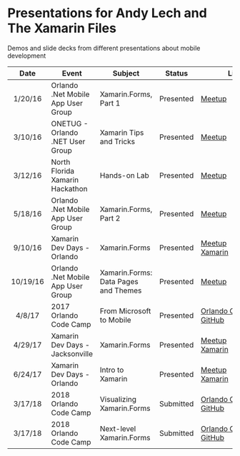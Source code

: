 # Presentations for Andy Lech and The Xamarin Files

Demos and slide decks from different presentations about mobile development

| Date | Event | Subject | Status| Link |
|:-:|-|-|-|-|
| 1/20/16 | Orlando .Net Mobile App User Group | Xamarin.Forms, Part 1 | Presented | [Meetup](https://www.meetup.com/Orlando-net-Mobile-app-User-Group/events/227570869/) |
| 3/10/16 | ONETUG - Orlando .NET User Group | Xamarin Tips and Tricks | Presented | [Meetup](https://www.meetup.com/ONETUG/events/229283073/) |
| 3/12/16 | North Florida Xamarin Hackathon | Hands-on Lab | Presented | [Meetup](https://www.meetup.com/NFLXUG/events/228923709/) |
| 5/18/16 | Orlando .Net Mobile App User Group | Xamarin.Forms, Part 2 | Presented | [Meetup](https://www.meetup.com/Orlando-net-Mobile-app-User-Group/events/227570893/) |
| 9/10/16 | Xamarin Dev Days - Orlando | Xamarin.Forms | Presented | [Meetup](https://www.meetup.com/Orlando-net-Mobile-app-User-Group/events/232995404/) <br /> [Xamarin](https://ti.to/xamarin/dev-days-orlando) |
| 10/19/16 | Orlando .Net Mobile App User Group | Xamarin.Forms: Data Pages and Themes | Presented | [Meetup](https://www.meetup.com/Orlando-net-Mobile-app-User-Group/events/233826823/) |
| 4/8/17 | 2017 Orlando Code Camp | From Microsoft to Mobile | Presented | [Orlando&nbsp;Code&nbsp;Camp](https://web.archive.org/web/20170412025958/http://www.orlandocodecamp.com:80/sessions/index/?timeslot=3) <br /> [GitHub](https://github.com/xamarinfiles/presentations/tree/master/FromMicrosoftToMobile) |
| 4/29/17 | Xamarin Dev Days - Jacksonville | Xamarin.Forms | Presented | [Meetup](https://www.meetup.com/NFLXUG/events/238822623/) <br /> [Xamarin](https://ti.to/xamarin/dev-days-jacksonville-2017) | 
| 6/24/17 | Xamarin Dev Days - Orlando | Intro to Xamarin | Presented | [Meetup](https://www.meetup.com/Orlando-net-Mobile-app-User-Group/events/240225355/) <br/> [Xamarin](https://ti.to/xamarin/dev-days-orlando-2017) |
| 3/17/18 | 2018 Orlando Code Camp | Visualizing Xamarin.Forms | Submitted | [Orlando&nbsp;Code&nbsp;Camp](http://orlandocodecamp.com/Sessions/Details/58) <br /> [GitHub](https://github.com/xamarinfiles/presentations/tree/master/VisualizingXamarinForms) |
| 3/17/18 | 2018 Orlando Code Camp | Next-level Xamarin.Forms | Submitted | [Orlando&nbsp;Code&nbsp;Camp](http://orlandocodecamp.com/Sessions/Details/60) <br /> [GitHub](https://github.com/xamarinfiles/presentations/tree/master/NextLevelXamarinForms) |
